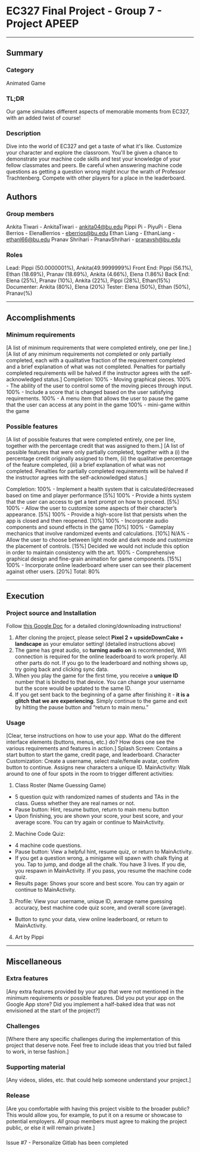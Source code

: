 # EC327 Final Project - Group 7 - Project APEEP
---
## Summary
### Category
Animated Game

### TL;DR
Our game simulates different aspects of memorable moments from EC327, with an added twist of course!

### Description
Dive into the world of EC327 and get a taste of what it's like. Customize your character and explore the classroom. You'll be given a chance to demonstrate your machine code skills and test your knowledge of your fellow classmates and peers. Be careful when answering machine code questions as getting a question wrong might incur the wrath of Professor Trachtenberg. Compete with other players for a place in the leaderboard. 

## Authors
### Group members
Ankita Tiwari   - AnkitaTiwari      - ankita04@bu.edu
Pippi Pi        - PiyuPi            - 
Elena Berrios   - ElenaBerrios      - eberrios@bu.edu
Ethan Liang     - EthanLiang        - ethanl66@bu.edu
Pranav Shrihari - PranavShrihari    - pranavsh@bu.edu

### Roles
Lead: Pippi (50.0000001%), Ankita(49.9999999%)
Front End: Pippi (56.1%), Ethan (18.69%), Pranav (18.69%), Ankita (4.66%), Elena (1.86%)
Back End: Elena (25%), Pranav (10%), Ankita (22%), Pippi (28%), Ethan(15%)
Documenter:	Ankita (80%), Elena (20%)
Tester:	Elena (50%), Ethan (50%), Pranav(%)

---
## Accomplishments

### Minimum requirements
[A list of minimum requirements that were completed entirely, one per line.]
[A list of any minimum requirements not completed or only partially completed, each with a qualitative fraction of the requirement completed and a brief explanation of what was not completed.  Penalties for partially completed requirements will be halved if the instructor agrees with the self-acknowledged status.]
Completion:
100% - Moving graphical pieces.
100% - The ability of the user to control some of the moving pieces through input.
100% - Include a score that is changed based on the user satisfying requirements.
100% - A menu item that allows the user to pause the game that the user can access at any point in the game
100% - mini-game within the game



### Possible features
[A list of possible features that were completed entirely, one per line, together with the percentage credit that was assigned to them.]
[A list of possible features that were only partially completed, together with a (i) the percentage credit originally assigned to them, (ii) the qualitative percentage of the feature completed, (iii) a brief explanation of what was not completed.  Penalties for partially completed requirements will be halved if the instructor agrees with the self-acknowledged status.]

Completion:
100% - Implement a health system that is calculated/decreased based on time and player performance [5%]
100% - Provide a hints system that the user can access to get a text prompt on how to proceed. [5%]
100% - Allow the user to customize some aspects of their character’s appearance. [5%]
100% - Provide a high-score list that persists when the app is closed and then reopened. [10%]
100% - Incorporate audio components and sound effects in the game [10%]
100% - Gameplay mechanics that involve randomized events and calculations. [10%]
N/A% - Allow the user to choose between light mode and dark mode and customize the placement of controls. [15%]
    Decided we would not include this option in order to maintain consistency with the art.
100% - Comprehensive graphical design and fine-grain animation for game components. [15%]
100% - Incorporate online leaderboard where user can see their placement against other users. [20%]
                                                                    Total: 80%

---
## Execution

### Project source and Installation
Follow [this Google Doc](https://docs.google.com/document/d/1GzOz6lCIO9-j1esVCNZ64J18vl1_PMV1DgRqveJSo84/edit?usp=sharing) for a detailed cloning/downloading instructions!

1. After cloning the project, please select ****Pixel 2 + upsideDownCake + landscape**** as your emulator setting! (detailed instructions above)
2. The game has great audio, so ****turning audio on**** is recommended, 
Wifi connection is required for the online leaderboard to work properly. All other parts do not. If you go to the leaderboard and nothing shows up, try going back and clicking sync data.
3. When you play the game for the first time, you receive a ****unique ID**** number that is binded to that device. You can change your username but the score would be updated to the same ID.
4. If you get sent back to the beginning of a game after finishing it - ****it is a glitch that we are experiencing****. Simply continue to the game and exit by hitting the pause button and “return to main menu.”

### Usage
[Clear, terse instructions on how to use your app.  What do the different interface elements (buttons, menus, etc.) do?  How does one see the various requirements and features in action.]
Splash Screen: Contains a start button to start the game, credit page, and leaderboard.
Character Customization: Create a username, select male/female avatar, confirm button to continue. Assigns new characters a unique ID. 
MainActivity: Walk around to one of four spots in the room to trigger different activities:
1. Class Roster (Name Guessing Game)
- 5 question quiz with randomized names of students and TAs in the class. Guess whether they are real names or not.
- Pause button: Hint, resume button, return to main menu button
- Upon finishing, you are shown your score, your best score, and your average score. You can try again or continue to MainActivity. 
2. Machine Code Quiz:
- 4 machine code questions.
- Pause button: View a helpful hint, resume quiz, or return to MainActivity.
- If you get a question wrong, a minigame will spawn with chalk flying at you. Tap to jump, and dodge all the chalk. You have 3 lives. If you die, you respawn in MainActivity. If you pass, you resume the machine code quiz. 
- Results page: Shows your score and best score. You can try again or continue to MainActivity.
3. Profile: View your username, unique ID, average name guessing accuracy, best machine code quiz score, and overall score (average). 
- Button to sync your data, view online leaderboard, or return to MainActivity.
4. Art by Pippi




---
## Miscellaneous

### Extra features
[Any extra features provided by your app that were not mentioned in the minimum requirements or possible features.  Did you put your app on the Google App store?  Did you implement a half-baked idea that was not envisioned at the start of the project?]

### Challenges
[Where there any specific challenges during the implementation of this project that deserve note.  Feel free to include ideas that you tried but failed to work, in terse fashion.]

### Supporting material
[Any videos, slides, etc. that could help someone understand your project.]

### Release
[Are you comfortable with having this project visible to the broader public?  This would allow you, for example, to put it on a resume or showcase to potential employers.  _All_ group members must agree to making the project public, or else it will remain private.]

###

Issue #7 - Personalize Gitlab has been completed
